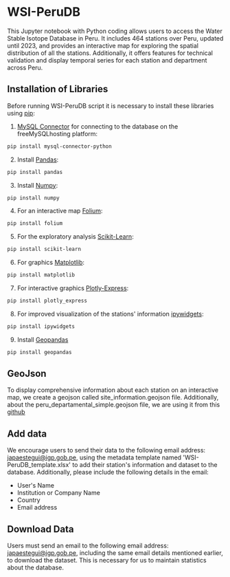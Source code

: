 # WSI-PeruDB
This Jupyter notebook with Python coding allows users to access the Water Stable Isotope Database in Peru. It includes 464 stations over Peru, updated until 2023, and provides an interactive map for exploring the spatial distribution of all the stations. Additionally, it offers features for technical validation and display temporal series for each station and department across Peru.

## Installation of Libraries
Before running WSI-PeruDB script it is necessary to install these libraries using [pip](https://pip.pypa.io/en/stable/): 

1. [MySQL Connector](https://pypi.org/project/mysql-connector-python/) for connecting to the database on the freeMySQLhosting platform:
```bash
pip install mysql-connector-python
```
2. Install [Pandas](https://pypi.org/project/pandas/):
```bash
pip install pandas
```
3. Install [Numpy](https://pypi.org/project/numpy/): 
```bash
pip install numpy
```
4. For an interactive map [Folium](https://pypi.org/project/folium/):
```bash
pip install folium
```
5. For the exploratory analysis [Scikit-Learn](https://pypi.org/project/scikit-learn/):
```bash
pip install scikit-learn
```
6. For graphics [Matplotlib](https://pypi.org/project/matplotlib/): 
```bash
pip install matplotlib
```
7. For interactive graphics [Plotly-Express](https://pypi.org/project/plotly-express/):
```bash
pip install plotly_express
```
8. For improved visualization of the stations' information [ipywidgets](https://pypi.org/project/ipywidgets/):
```bash
pip install ipywidgets
```
9. Install [Geopandas](https://pypi.org/project/geopandas/)
```bash
pip install geopandas
```
## GeoJson 
To display comprehensive information about each station on an interactive map, we create a geojson called site_information.geojson file. Additionally, about the peru_departamental_simple.geojson file, we are using it from this [github](https://github.com/juaneladio/peru-geojson) 

## Add data
We encourage users to send their data to the following email address: japaestegui@igp.gob.pe, using the metadata template named 'WSI-PeruDB_template.xlsx' to add their station's information and dataset to the database. Additionally, please include the following details in the email:
- User's Name
- Institution or Company Name
- Country
- Email address

## Download Data
Users must send an email to the following email address: japaestegui@igp.gob.pe, including the same email details mentioned earlier, to download the dataset. This is necessary for us to maintain statistics about the database. 
